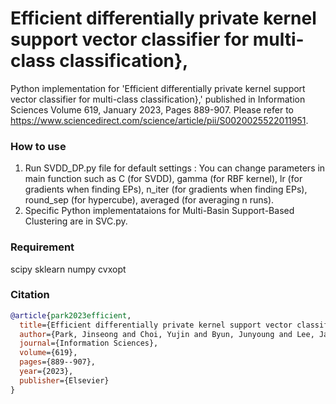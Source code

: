 # Efficient differentially private kernel support vector classifier for multi-class classification},
Python implementation for 'Efficient differentially private kernel support vector classifier for multi-class classification},' published in Information Sciences Volume 619, January 2023, Pages 889-907.
Please refer to https://www.sciencedirect.com/science/article/pii/S0020025522011951.

### How to use

1. Run SVDD_DP.py file for default settings
   : You can change parameters in main function such as C (for SVDD), gamma (for RBF kernel), lr (for gradients when finding EPs), n_iter (for gradients when finding EPs), round_sep (for hypercube), averaged (for averaging n runs).
2. Specific Python implementataions for Multi-Basin Support-Based Clustering are in SVC.py.


### Requirement

scipy
sklearn
numpy
cvxopt



### Citation
```bibtex
@article{park2023efficient,
  title={Efficient differentially private kernel support vector classifier for multi-class classification},
  author={Park, Jinseong and Choi, Yujin and Byun, Junyoung and Lee, Jaewook and Park, Saerom},
  journal={Information Sciences},
  volume={619},
  pages={889--907},
  year={2023},
  publisher={Elsevier}
}
```
